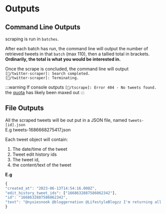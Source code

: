 # Outputs

## Command Line Outputs

scraping is run in `batches`.

After each batch has run, the command line will output the number of retrieved tweets in that `batch` (max 110), then a tallied total in brackets.
<br>
**Ordinarily, the total is what you would be interested in.**

Once the scrape is concluded, the command line will output
<br>
`[🐸/twitter-scraper]: Search completed.`
<br>
`[🐸/twitter-scraper]: Terminating.`

:::warning
If console outputs `[🐸/tscrape]: Error 404 - No tweets found.` the [quota](https://sf-designdev-packages.github.io/twitter/usage/quotas-and-limitations.html) has likely been maxed out
:::

## File Outputs

All the scraped tweets will be out put in a JSON file, named `tweets-[id].json`
<br>E.g tweets-1686668275417.json

Each tweet object will contain:

1. The date/time of the tweet
2. Tweet edit history ids
3. The tweet id,
4. the content/text of the tweet

**E.g**

```javascript
{
"created_at": "2023-06-13T14:54:16.000Z",
"edit_history_tweet_ids": ["1668632887586062342"],
"id": "1668632887586062342",
"text": "@nyxiesnook @bloggernation @LifestyleBlogzz I'm returning all comments on my latest post: https://t.co/CYSxiGzbtb 🧡"
}
```
